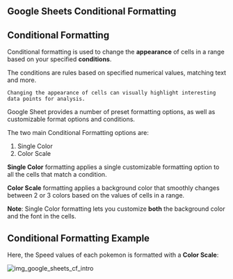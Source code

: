 Google Sheets Conditional Formatting
---
Conditional Formatting
---

Conditional formatting is used to change the **appearance** of cells in a range based on your specified **conditions**.

The conditions are rules based on specified numerical values, matching text and more.

```
Changing the appearance of cells can visually highlight interesting data points for analysis.
```

Google Sheet provides a number of preset formatting options, as well as customizable format options and conditions.

The two main Conditional Formatting options are:

1. Single Color
2. Color Scale

**Single Color** formatting applies a single customizable formatting option to all the cells that match a condition.

**Color Scale** formatting applies a background color that smoothly changes between 2 or 3 colors based on the values of cells in a range.


**Note**: Single Color formatting lets you customize **both** the background color and the font in the cells.



Conditional Formatting Example
---
Here, the Speed values of each pokemon is formatted with a **Color Scale**:

![img_google_sheets_cf_intro](https://user-images.githubusercontent.com/47166768/193174698-0d76fdf3-19b2-433d-908a-c8160d4c85e8.png)













